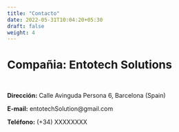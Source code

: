 ```yaml
---
title: "Contacto"
date: 2022-05-31T10:04:20+05:30
draft: false
weight: 4
---
```



<div class = "entry-content" itemprop = "text">

<h1 style = "color: # 00a302; font-size: 26px" class = "has-text-color has-text-align-center"> <strong>Compañia:</strong>  Entotech Solutions </h1> <br/>

<p style = "color: # 00a302" class = "has-text-color has-text-align-center has-medium-font-size"> <strong>Dirección:</strong>  Calle Avinguda Persona 6, Barcelona (Spain) </p>

<p style = "color: # 00a302" class = "has-text-color has-text-align-center has-medium-font-size"> <strong>E-mail:</strong>  entotechSolution@gmail.com </p>

<p style = "color: # 00a302" class = "has-text-color has-text-align-center has-medium-font-size"> <strong>Teléfono:</strong>  (+34) XXXXXXXX </p>
</div>
